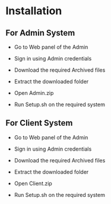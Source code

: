 # Installation

## For Admin System

* Go to Web panel of the Admin

* Sign in using Admin credentials

* Download the required Archived files

* Extract the downloaded folder

* Open Admin.zip

* Run Setup.sh on the required system

## For Client System

* Go to Web panel of the Admin

* Sign in using Admin credentials

* Download the required Archived files

* Extract the downloaded folder

* Open Client.zip

* Run Setup.sh on the required system
